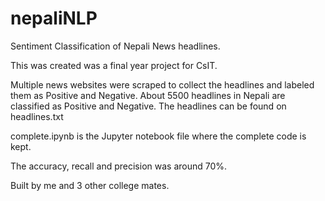 # nepaliNLP

Sentiment Classification of Nepali News headlines.

This was created was a final year project for CsIT.

Multiple news websites were scraped to collect the headlines and labeled them as Positive and Negative. About 5500 headlines in Nepali are classified as Positive and Negative. The headlines can be found on headlines.txt

complete.ipynb is the Jupyter notebook file where the complete code is kept.

The accuracy, recall and precision was around 70%. 

Built by me and 3 other college mates.

